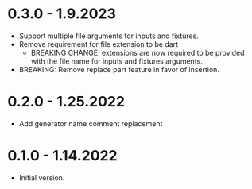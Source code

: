 # 0.3.0 - 1.9.2023

- Support multiple file arguments for inputs and fixtures.
- Remove requirement for file extension to be dart
  - BREAKING CHANGE: extensions are now required to be provided with the file name for inputs and fixtures arguments.
- BREAKING: Remove replace part feature in favor of insertion.

# 0.2.0 - 1.25.2022

- Add generator name comment replacement

# 0.1.0 - 1.14.2022

- Initial version.
